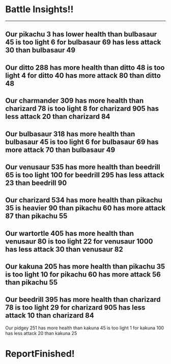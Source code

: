 # Battle Insights!!
---------------------
Our pikachu
3 has lower health than bulbasaur 45
is too light 6 for bulbasaur 69
has less attack 30 than bulbasaur 49
---------------------
Our ditto
288 has more health than ditto 48
is too light 4 for ditto 40
has more attack 80 than ditto 48
---------------------
Our charmander
309 has more health than charizard 78
is too light 8 for charizard 905
has less attack 20 than charizard 84
---------------------
Our bulbasaur
318 has more health than bulbasaur 45
is too light 6 for bulbasaur 69
has more attack 70 than bulbasaur 49
---------------------
Our venusaur
535 has more health than beedrill 65
is too light 100 for beedrill 295
has less attack 23 than beedrill 90
---------------------
Our charizard
534 has more health than pikachu 35
is heavier 90 than pikachu 60
has more attack 87 than pikachu 55
---------------------
Our wartortle
405 has more health than venusaur 80
is too light 22 for venusaur 1000
has less attack 30 than venusaur 82
---------------------
Our kakuna
205 has more health than pikachu 35
is too light 10 for pikachu 60
has more attack 56 than pikachu 55
---------------------
Our beedrill
395 has more health than charizard 78
is too light 29 for charizard 905
has less attack 10 than charizard 84
---------------------
Our pidgey
251 has more health than kakuna 45
is too light 1 for kakuna 100
has less attack 20 than kakuna 25
# ReportFinished!

